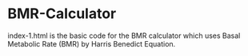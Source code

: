 # BMR-Calculator

index-1.html
is the basic code for the BMR calculator which uses Basal Metabolic Rate (BMR) by Harris Benedict Equation.
